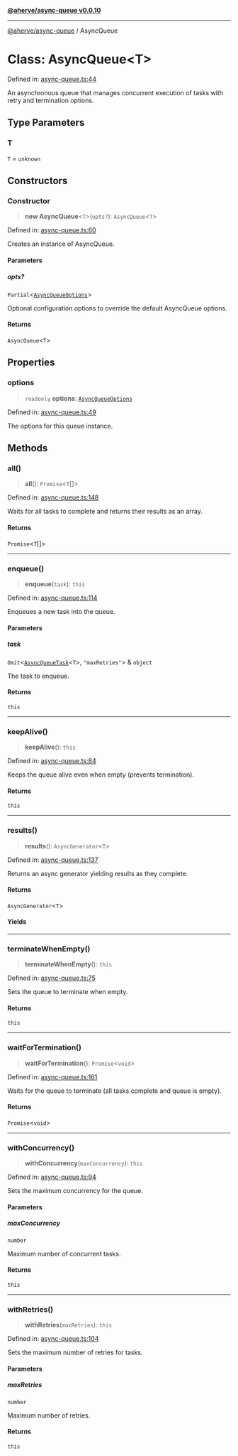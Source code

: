 [**@aherve/async-queue v0.0.10**](../README.md)

***

[@aherve/async-queue](../globals.md) / AsyncQueue

# Class: AsyncQueue\<T\>

Defined in: [async-queue.ts:44](https://github.com/aherve/async-queue/blob/9c545298021b3a2959db84f65add90dc6b2defda/src/async-queue.ts#L44)

An asynchronous queue that manages concurrent execution of tasks with retry and termination options.

## Type Parameters

### T

`T` = `unknown`

## Constructors

### Constructor

> **new AsyncQueue**\<`T`\>(`opts?`): `AsyncQueue`\<`T`\>

Defined in: [async-queue.ts:60](https://github.com/aherve/async-queue/blob/9c545298021b3a2959db84f65add90dc6b2defda/src/async-queue.ts#L60)

Creates an instance of AsyncQueue.

#### Parameters

##### opts?

`Partial`\<[`AsyncQueueOptions`](../interfaces/AsyncQueueOptions.md)\>

Optional configuration options to override the default AsyncQueue options.

#### Returns

`AsyncQueue`\<`T`\>

## Properties

### options

> `readonly` **options**: [`AsyncQueueOptions`](../interfaces/AsyncQueueOptions.md)

Defined in: [async-queue.ts:49](https://github.com/aherve/async-queue/blob/9c545298021b3a2959db84f65add90dc6b2defda/src/async-queue.ts#L49)

The options for this queue instance.

## Methods

### all()

> **all**(): `Promise`\<`T`[]\>

Defined in: [async-queue.ts:148](https://github.com/aherve/async-queue/blob/9c545298021b3a2959db84f65add90dc6b2defda/src/async-queue.ts#L148)

Waits for all tasks to complete and returns their results as an array.

#### Returns

`Promise`\<`T`[]\>

***

### enqueue()

> **enqueue**(`task`): `this`

Defined in: [async-queue.ts:114](https://github.com/aherve/async-queue/blob/9c545298021b3a2959db84f65add90dc6b2defda/src/async-queue.ts#L114)

Enqueues a new task into the queue.

#### Parameters

##### task

`Omit`\<[`AsyncQueueTask`](../interfaces/AsyncQueueTask.md)\<`T`\>, `"maxRetries"`\> & `object`

The task to enqueue.

#### Returns

`this`

***

### keepAlive()

> **keepAlive**(): `this`

Defined in: [async-queue.ts:84](https://github.com/aherve/async-queue/blob/9c545298021b3a2959db84f65add90dc6b2defda/src/async-queue.ts#L84)

Keeps the queue alive even when empty (prevents termination).

#### Returns

`this`

***

### results()

> **results**(): `AsyncGenerator`\<`T`\>

Defined in: [async-queue.ts:137](https://github.com/aherve/async-queue/blob/9c545298021b3a2959db84f65add90dc6b2defda/src/async-queue.ts#L137)

Returns an async generator yielding results as they complete.

#### Returns

`AsyncGenerator`\<`T`\>

#### Yields

***

### terminateWhenEmpty()

> **terminateWhenEmpty**(): `this`

Defined in: [async-queue.ts:75](https://github.com/aherve/async-queue/blob/9c545298021b3a2959db84f65add90dc6b2defda/src/async-queue.ts#L75)

Sets the queue to terminate when empty.

#### Returns

`this`

***

### waitForTermination()

> **waitForTermination**(): `Promise`\<`void`\>

Defined in: [async-queue.ts:161](https://github.com/aherve/async-queue/blob/9c545298021b3a2959db84f65add90dc6b2defda/src/async-queue.ts#L161)

Waits for the queue to terminate (all tasks complete and queue is empty).

#### Returns

`Promise`\<`void`\>

***

### withConcurrency()

> **withConcurrency**(`maxConcurrency`): `this`

Defined in: [async-queue.ts:94](https://github.com/aherve/async-queue/blob/9c545298021b3a2959db84f65add90dc6b2defda/src/async-queue.ts#L94)

Sets the maximum concurrency for the queue.

#### Parameters

##### maxConcurrency

`number`

Maximum number of concurrent tasks.

#### Returns

`this`

***

### withRetries()

> **withRetries**(`maxRetries`): `this`

Defined in: [async-queue.ts:104](https://github.com/aherve/async-queue/blob/9c545298021b3a2959db84f65add90dc6b2defda/src/async-queue.ts#L104)

Sets the maximum number of retries for tasks.

#### Parameters

##### maxRetries

`number`

Maximum number of retries.

#### Returns

`this`
